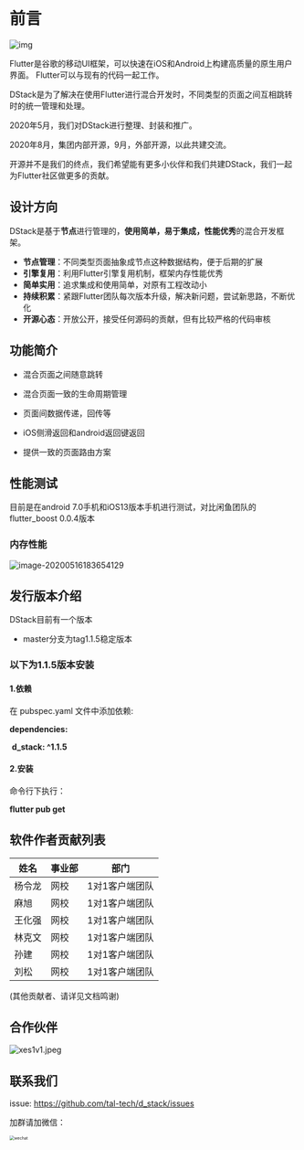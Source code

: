 # 前言

 ![img](https://magicmadegithub.github.io/img/dstacklogo.png) 

Flutter是谷歌的移动UI框架，可以快速在iOS和Android上构建高质量的原生用户界面。 Flutter可以与现有的代码一起工作。

DStack是为了解决在使用Flutter进行混合开发时，不同类型的页面之间互相跳转时的统一管理和处理。

2020年5月，我们对DStack进行整理、封装和推广。

2020年8月，集团内部开源，9月，外部开源，以此共建交流。

开源并不是我们的终点，我们希望能有更多小伙伴和我们共建DStack，我们一起为Flutter社区做更多的贡献。

## 设计方向

DStack是基于**节点**进行管理的，**使用简单，易于集成，性能优秀**的混合开发框架。

- **节点管理**：不同类型页面抽象成节点这种数据结构，便于后期的扩展
- **引擎复用**：利用Flutter引擎复用机制，框架内存性能优秀
- **简单实用**：追求集成和使用简单，对原有工程改动小
- **持续积累**：紧跟Flutter团队每次版本升级，解决新问题，尝试新思路，不断优化
- **开源心态**：开放公开，接受任何源码的贡献，但有比较严格的代码审核

## 功能简介

- 混合页面之间随意跳转

- 混合页面一致的生命周期管理

- 页面间数据传递，回传等

- iOS侧滑返回和android返回键返回

- 提供一致的页面路由方案

## 性能测试

目前是在android 7.0手机和iOS13版本手机进行测试，对比闲鱼团队的flutter_boost 0.0.4版本

### 内存性能

![image-20200516183654129](https://magicmadegithub.github.io/img/dstackperformance.png)

## 发行版本介绍

DStack目前有一个版本

- master分支为tag1.1.5稳定版本

### 以下为1.1.5版本安装

#### 1.依赖

在 pubspec.yaml 文件中添加依赖:

**dependencies:**

​    **d_stack: ^1.1.5**

#### 2.安装

命令行下执行：

**flutter pub get**

## 软件作者贡献列表

| 姓名   | 事业部 | 部门           |
| ------ | ------ | -------------- |
| 杨令龙 | 网校   | 1对1客户端团队 |
| 麻旭   | 网校   | 1对1客户端团队 |
| 王化强 | 网校   | 1对1客户端团队 |
| 林克文 | 网校   | 1对1客户端团队 |
| 孙建   | 网校   | 1对1客户端团队 |
| 刘松   | 网校   | 1对1客户端团队 |

(其他贡献者、请详见文档鸣谢)

## 合作伙伴

![xes1v1.jpeg](https://magicmadegithub.github.io/img/1v1logo.png)

## 联系我们



issue: https://github.com/tal-tech/d_stack/issues

加群请加微信：

<img src="https://magicmadegithub.github.io/img/wechat.jpg" alt="wechat" style="zoom:50%;" />